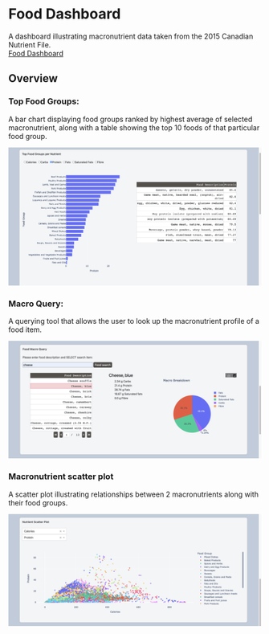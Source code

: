 # Food Dashboard

A dashboard illustrating macronutrient data taken from the 2015 Canadian Nutrient File. 
<br />
[Food Dashboard](https://food-dashboardx.herokuapp.com/)

## Overview

### Top Food Groups:
A bar chart displaying food groups ranked by highest average of selected
macronutrient, along with a table showing the top 10 foods of that particular
food group.

![alt text](assets/img/food_dashboard_screenshot1.png)

### Macro Query:
A querying tool that allows the user to look up the macronutrient profile 
of a food item.

![alt text](assets/img/food_dashboard_screenshot2.png)

### Macronutrient scatter plot
A scatter plot illustrating relationships between 2 macronutrients along with
their food groups.

![alt text](assets/img/food_dashboard_screenshot3.png)

